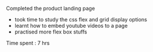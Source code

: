 Completed the product landing page
- took time to study the css flex and grid display options
- learnt how to embed youtube videos to a page
- practised more flex box stuffs

Time spent : 7 hrs